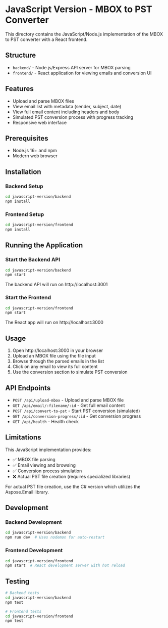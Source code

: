 # JavaScript Version - MBOX to PST Converter

This directory contains the JavaScript/Node.js implementation of the MBOX to PST converter with a React frontend.

## Structure

- `backend/` - Node.js/Express API server for MBOX parsing
- `frontend/` - React application for viewing emails and conversion UI

## Features

- Upload and parse MBOX files
- View email list with metadata (sender, subject, date)
- View full email content including headers and body
- Simulated PST conversion process with progress tracking
- Responsive web interface

## Prerequisites

- Node.js 16+ and npm
- Modern web browser

## Installation

### Backend Setup

```bash
cd javascript-version/backend
npm install
```

### Frontend Setup

```bash
cd javascript-version/frontend
npm install
```

## Running the Application

### Start the Backend API

```bash
cd javascript-version/backend
npm start
```

The backend API will run on http://localhost:3001

### Start the Frontend

```bash
cd javascript-version/frontend
npm start
```

The React app will run on http://localhost:3000

## Usage

1. Open http://localhost:3000 in your browser
2. Upload an MBOX file using the file input
3. Browse through the parsed emails in the list
4. Click on any email to view its full content
5. Use the conversion section to simulate PST conversion

## API Endpoints

- `POST /api/upload-mbox` - Upload and parse MBOX file
- `GET /api/email/:filename/:id` - Get full email content
- `POST /api/convert-to-pst` - Start PST conversion (simulated)
- `GET /api/conversion-progress/:id` - Get conversion progress
- `GET /api/health` - Health check

## Limitations

This JavaScript implementation provides:
- ✅ MBOX file parsing
- ✅ Email viewing and browsing
- ✅ Conversion process simulation
- ❌ Actual PST file creation (requires specialized libraries)

For actual PST file creation, use the C# version which utilizes the Aspose.Email library.

## Development

### Backend Development

```bash
cd javascript-version/backend
npm run dev  # Uses nodemon for auto-restart
```

### Frontend Development

```bash
cd javascript-version/frontend
npm start  # React development server with hot reload
```

## Testing

```bash
# Backend tests
cd javascript-version/backend
npm test

# Frontend tests
cd javascript-version/frontend
npm test
```